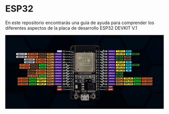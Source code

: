 # ESP32

En este repositorio encontrarás una guía de ayuda para comprender los diferentes aspectos de la placa de desarrollo ESP32 DEVKIT V.1


<img src="ESP32.png" />
